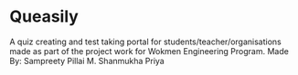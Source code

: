 # Queasily

A quiz creating and test taking portal for students/teacher/organisations made as part of the project work for Wokmen Engineering Program.
Made By:
Sampreety Pillai
M. Shanmukha Priya
